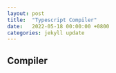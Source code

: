 ```yaml
---
layout: post
title:  "Typescript Compiler"
date:   2022-05-18 00:00:00 +0800
categories: jekyll update
---
```


## Compiler

